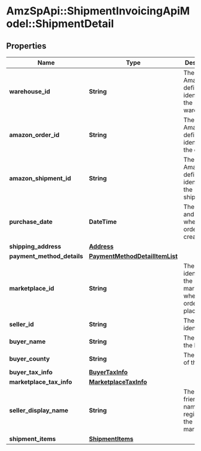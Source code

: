 # AmzSpApi::ShipmentInvoicingApiModel::ShipmentDetail

## Properties
Name | Type | Description | Notes
------------ | ------------- | ------------- | -------------
**warehouse_id** | **String** | The Amazon-defined identifier for the warehouse. | [optional] 
**amazon_order_id** | **String** | The Amazon-defined identifier for the order. | [optional] 
**amazon_shipment_id** | **String** | The Amazon-defined identifier for the shipment. | [optional] 
**purchase_date** | **DateTime** | The date and time when the order was created. | [optional] 
**shipping_address** | [**Address**](Address.md) |  | [optional] 
**payment_method_details** | [**PaymentMethodDetailItemList**](PaymentMethodDetailItemList.md) |  | [optional] 
**marketplace_id** | **String** | The identifier for the marketplace where the order was placed. | [optional] 
**seller_id** | **String** | The seller identifier. | [optional] 
**buyer_name** | **String** | The name of the buyer. | [optional] 
**buyer_county** | **String** | The county of the buyer. | [optional] 
**buyer_tax_info** | [**BuyerTaxInfo**](BuyerTaxInfo.md) |  | [optional] 
**marketplace_tax_info** | [**MarketplaceTaxInfo**](MarketplaceTaxInfo.md) |  | [optional] 
**seller_display_name** | **String** | The seller’s friendly name registered in the marketplace. | [optional] 
**shipment_items** | [**ShipmentItems**](ShipmentItems.md) |  | [optional] 

